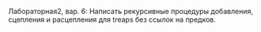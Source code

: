 Лабораторная2, вар. 6:
Написать рекурсивные процедуры добавления, сцепления и расцепления для treaps без ссылок на предков.

